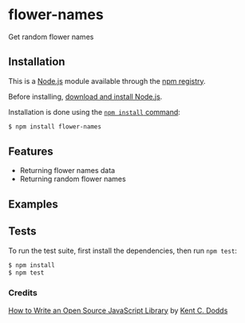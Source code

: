 # flower-names

Get random flower names


## Installation

This is a [Node.js](https://nodejs.org/en/) module available through the
[npm registry](https://www.npmjs.com/).

Before installing, [download and install Node.js](https://nodejs.org/en/download/).

Installation is done using the
[`npm install` command](https://docs.npmjs.com/getting-started/installing-npm-packages-locally):

```bash
$ npm install flower-names
```


## Features

  * Returning flower names data
  * Returning random flower names


## Examples



## Tests

  To run the test suite, first install the dependencies, then run `npm test`:

```bash
$ npm install
$ npm test
```


### Credits
[How to Write an Open Source JavaScript Library](https://egghead.io/series/how-to-write-an-open-source-javascript-library) by [Kent C. Dodds](http://kentcdodds.com)